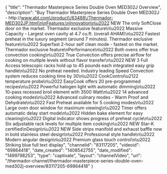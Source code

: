 {
    "title": "Thermador Masterpiece Series Double Oven MED302J Overview",
    "description": "Buy Thermador Masterpiece Series Double Oven MED302J - http:\/\/www.abt.com\/product\/63488\/Thermador-MED302JP.html\n\nFeatures:\nInnovation\n\u2022 NEW The only SoftClose door on the market. Thermador exclusive feature\n\u2022 Massive Capacity - Largest oven cavity at 4.7 cu.ft. (overall AHAM)\n\u2022 Fastest preheat in the luxury segment (around 7 minutes). Thermador exclusive feature\n\u2022 Superfast 2-hour self clean mode - fastest on the market. Thermador exclusive feature\nPerformance\n\u2022 Both ovens offer true convection cooking\n\u2022 True Convection offers precise airflow for cooking on multiple levels without flavor transfer\n\u2022 NEW 3 Full Access telescopic racks hold up to 45 pounds each integrated easy grip handle\n\u2022 No preheat needed. Industry leading Speed Convection system reduces cooking time by 30\n\u2022 CookControl\u2122 temperature probe\n\u2022 EasyCook offers 20 pre-programmed recipes\n\u2022 Powerful halogen light with automatic dimming\n\u2022 10-pass recessed broil element with 3500 Watt\n\u2022 14 advanced cooking modes\n\u2022 Advanced culinary modes - Warm Proof and Dehydrate\n\u2022 Fast Preheat available for 5 cooking modes\n\u2022 Large oven door window for maximum viewing\n\u2022 Timer offers automatic delay start mode\n\u2022 Hidden bake element for easy cleaning\n\u2022 Digital indicator shows progress of preheat cycle\n\u2022 Six adjustable rack levels for multiple item cooking\n\u2022 NEW Star-K certified\nDesign\n\u2022 NEW Side strips manifold and exhaust baffle now in bold stainless steel design\n\u2022 Professional style handle\n\u2022 Modern angular design\n\u2022 Premium glass touch control\n\u2022 Striking blue full text display",
    "channelid": "83117205",
    "videoid": "69864418",
    "date_created": "1408542755",
    "date_modified": "1499798253",
    "type": "captivate",
    "layout": "channelVideo",
    "url": "\/thermador-channel\/thermador-masterpiece-series-double-oven-med302j-overview\/83117205-69864418"
}